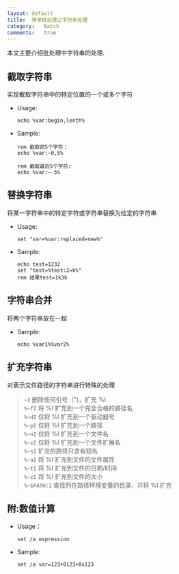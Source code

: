 ```yaml
---
layout:	default
title:	简单批处理之字符串处理
category:	Batch
comments:	true
---
```

本文主要介绍批处理中字符串的处理.



## 截取字符串
实现截取字符串中的特定位置的一个或多个字符  

* Usage: 

	```batch
	echo %var:begin,lenth%
	```
* Sample:

	```batch
	rem 截取前5个字符：
	echo %var:~0,5%

	rem 截取最后5个字符:
	echo %var:~-5%
	``` 

## 替换字符串
将某一字符串中的特定字符或字符串替换为给定的字符串  

* Usage:

	```batch
	set "var=%var:replaced=new%"
	```
* Sample:

	```batch
	echo test=1232
	set "test=%test:2=k%"
	rem 结果test=1k3k
	```

## 字符串合并
将两个字符串放在一起  

* Sample:

	```batch
	echo %var1%%var2%
	```


## 扩充字符串
对表示文件路径的字符串进行特殊的处理
> `~I`    删除任何引号（")，扩充 %I  
> `%~fI`    将 %I 扩充到一个完全合格的路径名  
> `%~dI`    仅将 %I 扩充到一个驱动器号  
> `%~pI`     仅将 %I 扩充到一个路径  
> `%~nI`     仅将 %I 扩充到一个文件名  
> `%~xI`     仅将 %I 扩充到一个文件扩展名  
> `%~sI`     扩充的路径只含有短名  
> `%~aI`     将 %I 扩充到文件的文件属性  
> `%~tI`     将 %I 扩充到文件的日期/时间  
> `%~zI`     将 %I 扩充到文件的大小  
> `%~$PATH:I`      查找列在路径环境变量的目录，并将 %I 扩充  
 

## 附:数值计算

* Usage：
	
	```batch
	set /a expression
	```
* Sample:

	```batch
	set /a var=123+0123+0x123
	```
